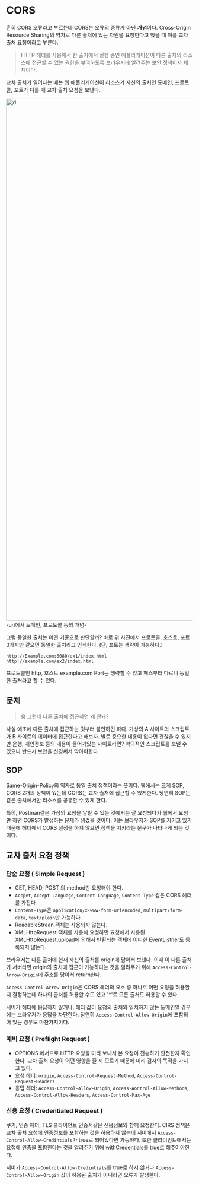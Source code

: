 # CORS
흔히 CORS 오류라고 부르는데 CORS는 오류의 종류가 아닌 **개념**이다.
Cross-Origin Resource Sharing의 약자로 다른 출처에 있는 자원을 요청한다고 했을 때 이를 교차 출처 요청이라고 부른다.

> HTTP 헤더를 사용해서 한 출처에서 실행 중인 애플리케이션이 다른 출처의 리소스에 접근할 수 있는 권한을 부여하도록
> 브라우저에 알려주는 보안 정책이자 체제이다.

교차 출처가 일어나는 때는 웹 애플리케이션이 리소스가 자신의 출처인 도메인, 프로토콜, 포트가 다를 때 교차 출처 요청을 보낸다.

<img width="1408" alt="d" src="https://github.com/likegitman/IL/assets/105215297/d66f4076-5da9-47f1-9906-cd3e75bc0245">
-uri에서 도메인, 프로토콜 등의 개념-

그럼 동일한 출처는 어떤 기준으로 판단할까?
바로 위 사진에서 프로토콜, 호스트, 포트 3가지만 같으면 동일한 출처라고 인식한다.
(단, 포트는 생략이 가능하다.)

```
http://Example.com:8080/ex1/index.html
http://example.com/ex2/index.html
```
프로토콜인 http, 호스트 example.com Port는 생략할 수 있고 패스부터 다르니 동일한 출처라고 할 수 있다.

## 문제
> 음 그런데 다른 출처에 접근하면 왜 안돼?

사실 애초에 다른 출처에 접근하는 것부터 불안하긴 하다.
가상의 A 사이트의 스크립트가 B 사이트의 데이터에 접근한다고 해보자. 별로 중요한 내용이 없다면
괜찮을 수 있지만 은행, 개인정보 등의 내용이 들어가있는 사이트라면? 악의적인 스크립트를 보낼 수 있으니 
반드시 보안을 신경써서 막아야한다.

## SOP
Same-Origin-Policy의 약자로 동일 출처 정책이라는 뜻이다. 
웹에서는 크게 SOP, CORS 2개의 정책이 있는데 CORS는 교차 출처에 접근할 수 있게한다.
당연히 SOP는 같은 출처에서만 리소스를 공유할 수 있게 한다.

특히, Postman같은 가상의 요청을 날릴 수 있는 것에서는 잘 요청되다가 웹에서 요청만 하면 CORS가 발생하는 문제가 생겼을 것이다.
이는 브라우저가 SOP를 지키고 있기 때문에 헤더에서 CORS 설정을 하지 않으면 정책을 지키라는 문구가 나타나게 되는 것이다.

## 교차 출처 요청 정책
### 단순 요청 ( Simple Request )
- GET, HEAD, POST 의 method만 요청해야 한다.
- `Accpet`, `Accept-Language`, `Content-Language`, `Content-Type` 같은 CORS 헤더를 가진다.
- `Content-Type`은 `application/x-www-form-urlencoded`, `multipart/form-data`, `text/plain`만 가능하다.
- ReadableStrean 객체는 사용되지 않는다.
- XMLHttpRequest 객체를 사용해 요청하면 요청에서 사용된 XMLHttpRequest.upload에 의해서 반환되는 객체에
  어떠한 EventListner도 등록되지 않는다.

브라우저는 다른 출처에 현재 자신의 출처를 origin에 담아서 보낸다.
이때 이 다른 출처가 서버라면 origin의 출처에 접근이 가능하다는 것을 알려주기 위해
`Access-Control-Arrow-Origin`에 주소를 담아서 return한다.

`Access-Control-Arrow-Origin`은 CORS 헤더의 요소 중 하나로 어떤 요청을 허용할지 결정하는데
하나의 출처를 허용할 수도 있고 '*'로 모든 출처도 허용할 수 있다.

서버가 헤더에 응답하지 않거나, 헤더 값이 요청의 출처와 일치하지 않는 도메인일 경우에는 브라우저가 응답을 차단한다.
당연히 `Access-Control-Allow-Origin`에 포함되어 있는 경우도 마찬가지이다.

### 예비 요청 ( Preflight Request )
- OPTIONS 메서드로 HTTP 요청을 미리 보내서 본 요청이 전송하기 안전한지 확인한다.
  교차 출처 요청이 어떤 영향을 줄 지 모르기 때문에 미리 검사의 목적을 가지고 있다.
- 요청 헤더: `origin`, `Access-Control-Request-Method`, `Access-Control-Request-Headers`
- 응답 헤더: `Access-Control-Allow-Origin`, `Access-Aontrol-Allow-Methods`, 
           `Access-Control-Allow-Headers`, `Access-Control-Max-Age`

### 신용 요청 ( Credentialed Request )
쿠키, 인증 헤더, TLS 클라이언트 인증서같은 신용정보와 함께 요청한다. CIRS 정책은 교차 출처 요청에
인증정보를 포함하는 것을 허용하지 않는데 서버에서 `Access-Control-Allow-Credintials`가 true로 되어있다면 가능하다.
또한 클라이언트에서는 요청에 인증을 포함한다는 것을 알려주기 위해 withCredentials를 true로 해주어야한다.

서버가 `Access-Control-Allow-Credintials`를 true로 하지 않거나 `Access-Control-Allow-Origin` 값이
허용된 출처가 아니라면 오류가 발생한다.
